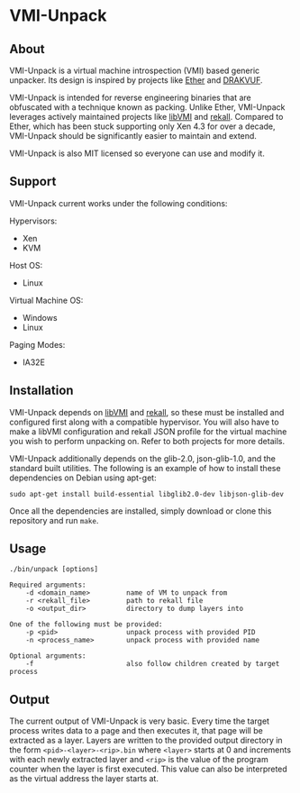 # VMI-Unpack

## About

VMI-Unpack is a virtual machine introspection (VMI) based generic unpacker. Its
design is inspired by projects like [Ether](http://ether.gtisc.gatech.edu/) and
[DRAKVUF](https://github.com/tklengyel/drakvuf).

VMI-Unpack is intended for reverse engineering binaries that are obfuscated with
a technique known as packing. Unlike Ether, VMI-Unpack leverages actively
maintained projects like [libVMI](https://github.com/libvmi/libvmi) and
[rekall](https://github.com/google/rekall). Compared to Ether, which has been
stuck supporting only Xen 4.3 for over a decade, VMI-Unpack should be
significantly easier to maintain and extend.

VMI-Unpack is also MIT licensed so everyone can use and modify it.

## Support

VMI-Unpack current works under the following conditions:

Hypervisors:
* Xen
* KVM

Host OS:
* Linux

Virtual Machine OS:
* Windows
* Linux

Paging Modes:
* IA32E

## Installation

VMI-Unpack depends on [libVMI](https://github.com/libvmi/libvmi) and
[rekall](https://github.com/google/rekall), so these must be installed and
configured first along with a compatible hypervisor. You will also have to make
a libVMI configuration and rekall JSON profile for the virtual machine you wish
to perform unpacking on. Refer to both projects for more details.

VMI-Unpack additionally depends on the glib-2.0, json-glib-1.0, and the standard
built utilities. The following is an example of how to install these
dependencies on Debian using apt-get:

    sudo apt-get install build-essential libglib2.0-dev libjson-glib-dev

Once all the dependencies are installed, simply download or clone this
repository and run `make`.

## Usage

```
./bin/unpack [options]

Required arguments:
    -d <domain_name>         name of VM to unpack from
    -r <rekall_file>         path to rekall file
    -o <output_dir>          directory to dump layers into

One of the following must be provided:
    -p <pid>                 unpack process with provided PID
    -n <process_name>        unpack process with provided name

Optional arguments:
    -f                       also follow children created by target process
```

## Output

The current output of VMI-Unpack is very basic. Every time the target process
writes data to a page and then executes it, that page will be extracted as a
layer. Layers are written to the provided output directory in the form
`<pid>-<layer>-<rip>.bin` where `<layer>` starts at 0 and increments with each newly
extracted layer and `<rip>` is the value of the program counter when the layer
is first executed. This value can also be interpreted as the virtual address
the layer starts at.
